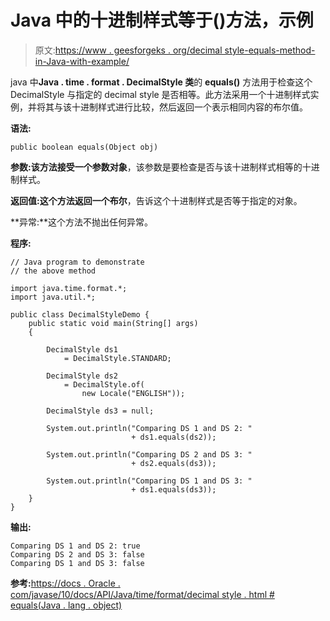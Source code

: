 # Java 中的十进制样式等于()方法，示例

> 原文:[https://www . geesforgeks . org/decimal style-equals-method-in-Java-with-example/](https://www.geeksforgeeks.org/decimalstyle-equals-method-in-java-with-example/)

java 中**Java . time . format . DecimalStyle 类**的 **equals()** 方法用于检查这个 DecimalStyle 与指定的 decimal style 是否相等。此方法采用一个十进制样式实例，并将其与该十进制样式进行比较，然后返回一个表示相同内容的布尔值。

**语法:**

```
public boolean equals(Object obj)

```

**参数:**该方法接受一个参数**对象**，该参数是要检查是否与该十进制样式相等的十进制样式。

**返回值:**这个方法返回一个**布尔**，告诉这个十进制样式是否等于指定的对象。

**异常:**这个方法不抛出任何异常。

**程序:**

```
// Java program to demonstrate
// the above method

import java.time.format.*;
import java.util.*;

public class DecimalStyleDemo {
    public static void main(String[] args)
    {

        DecimalStyle ds1
            = DecimalStyle.STANDARD;

        DecimalStyle ds2
            = DecimalStyle.of(
                new Locale("ENGLISH"));

        DecimalStyle ds3 = null;

        System.out.println("Comparing DS 1 and DS 2: "
                           + ds1.equals(ds2));

        System.out.println("Comparing DS 2 and DS 3: "
                           + ds2.equals(ds3));

        System.out.println("Comparing DS 1 and DS 3: "
                           + ds1.equals(ds3));
    }
}
```

**输出:**

```
Comparing DS 1 and DS 2: true
Comparing DS 2 and DS 3: false
Comparing DS 1 and DS 3: false

```

**参考:**[https://docs . Oracle . com/javase/10/docs/API/Java/time/format/decimal style . html # equals(Java . lang . object)](https://docs.oracle.com/javase/10/docs/api/java/time/format/DecimalStyle.html#equals(java.lang.Object))
